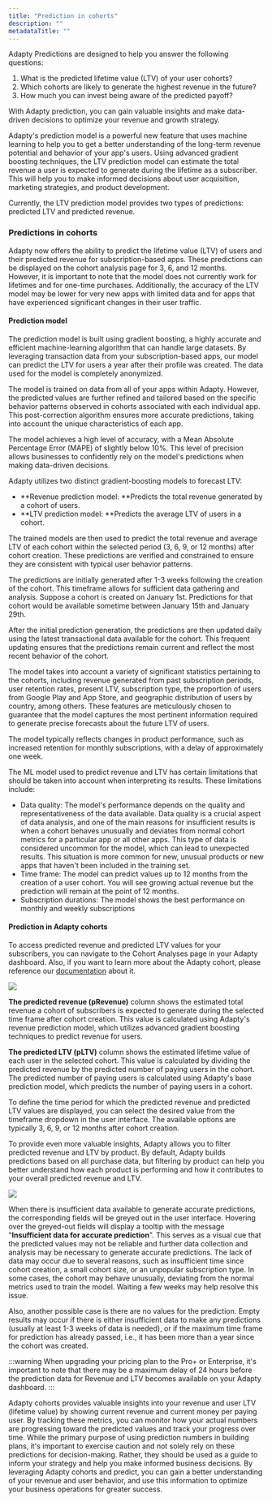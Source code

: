 ```yaml
---
title: "Prediction in cohorts"
description: ""
metadataTitle: ""
---
```


Adapty Predictions are designed to help you answer the following questions:

1. What is the predicted lifetime value (LTV) of your user cohorts?
2. Which cohorts are likely to generate the highest revenue in the future?
3. How much you can invest being aware of the predicted payoff?

With Adapty prediction, you can gain valuable insights and make data-driven decisions to optimize your revenue and growth strategy.

Adapty's prediction model is a powerful new feature that uses machine learning to help you to get a better understanding of the long-term revenue potential and behavior of your app's users. Using advanced gradient boosting techniques, the LTV prediction model can estimate the total revenue a user is expected to generate during the lifetime as a subscriber. This will help you to make informed decisions about user acquisition, marketing strategies, and product development.

Currently, the LTV prediction model provides two types of predictions: predicted LTV and predicted revenue. 

### Predictions in cohorts

Adapty now offers the ability to predict the lifetime value (LTV) of users and their predicted revenue for subscription-based apps. These predictions can be displayed on the cohort analysis page for 3, 6, and 12 months.  
However, it is important to note that the model does not currently work for lifetimes and for one-time purchases. Additionally, the accuracy of the LTV model may be lower for very new apps with limited data and for apps that have experienced significant changes in their user traffic.

#### Prediction model

The prediction model is built using gradient boosting, a highly accurate and efficient machine-learning algorithm that can handle large datasets. By leveraging transaction data from your subscription-based apps, our model can predict the LTV for users a year after their profile was created. The data used for the model is completely anonymized. 

The model is trained on data from all of your apps within Adapty. However, the predicted values are further refined and tailored based on the specific behavior patterns observed in cohorts associated with each individual app. This post-correction algorithm ensures more accurate predictions, taking into account the unique characteristics of each app.

 The model achieves a high level of accuracy, with a Mean Absolute Percentage Error (MAPE) of slightly below 10%. This level of precision allows businesses to confidently rely on the model's predictions when making data-driven decisions. 

Adapty utilizes two distinct gradient-boosting models to forecast LTV:

- **Revenue prediction model: **Predicts the total revenue generated by a cohort of users.
- **LTV prediction model: **Predicts the average LTV of users in a cohort.

The trained models are then used to predict the total revenue and average LTV of each cohort within the selected period (3, 6, 9, or 12 months) after cohort creation. These predictions are verified and constrained to ensure they are consistent with typical user behavior patterns.

The predictions are initially generated after 1-3 weeks following the creation of the cohort. This timeframe allows for sufficient data gathering and analysis. Suppose a cohort is created on January 1st. Predictions for that cohort would be available sometime between January 15th and January 29th.

After the initial prediction generation, the predictions are then updated daily using the latest transactional data available for the cohort. This frequent updating ensures that the predictions remain current and reflect the most recent behavior of the cohort.

The model takes into account a variety of significant statistics pertaining to the cohorts, including revenue generated from past subscription periods, user retention rates, present LTV, subscription type, the proportion of users from Google Play and App Store, and geographic distribution of users by country, among others. These features are meticulously chosen to guarantee that the model captures the most pertinent information required to generate precise forecasts about the future LTV of users. 

The model typically reflects changes in product performance, such as increased retention for monthly subscriptions, with a delay of approximately one week.

The ML model used to predict revenue and LTV has certain limitations that should be taken into account when interpreting its results. These limitations include:

- Data quality: The model's performance depends on the quality and representativeness of the data available. Data quality is a crucial aspect of data analysis, and one of the main reasons for insufficient results is when a cohort behaves unusually and deviates from normal cohort metrics for a particular app or all other apps. This type of data is considered uncommon for the model, which can lead to unexpected results. This situation is more common for new, unusual products or new apps that haven't been included in the training set.
- Time frame: The model can predict values up to 12 months from the creation of a user cohort. You will see growing actual revenue but the prediction will remain at the point of 12 months.
- Subscription durations: The model shows the best performance on monthly and weekly subscriptions

#### Prediction in Adapty cohorts

To access predicted revenue and predicted LTV values for your subscribers, you can navigate to the Cohort Analyses page in your Adapty dashboard. Also, if you want to learn more about the Adapty cohort, please reference our [documentation](https://docs.adapty.io/docs/analytics-cohorts) about it. 


<div style={{ textAlign: 'center' }}>
  <img 
    src="https://files.readme.io/4d808b4-Export-1691486610612.gif" 
    style={{ width: 'auto', border: 'none' }}
  />
</div>





**The predicted revenue (pRevenue)** column shows the estimated total revenue a cohort of subscribers is expected to generate during the selected time frame after cohort creation. This value is calculated using Adapty's revenue prediction model, which utilizes advanced gradient boosting techniques to predict revenue for users.  

**The predicted LTV (pLTV)** column shows the estimated lifetime value of each user in the selected cohort. This value is calculated by dividing the predicted revenue by the predicted number of paying users in the cohort. The predicted number of paying users is calculated using  Adapty's base prediction model, which predicts the number of paying users in a cohort.

To define the time period for which the predicted revenue and predicted LTV values are displayed, you can select the desired value from the timeframe dropdown in the user interface. The available options are typically 3, 6, 9, or 12 months after cohort creation.

To provide even more valuable insights, Adapty allows you to filter predicted revenue and LTV by product. By default, Adapty builds predictions based on all purchase data, but filtering by product can help you better understand how each product is performing and how it contributes to your overall predicted revenue and LTV. 


<div style={{ textAlign: 'center' }}>
  <img 
    src="https://files.readme.io/66a9c61-Export-1691486288948.gif" 
    style={{ width: 'auto', border: 'none' }}
  />
</div>





When there is insufficient data available to generate accurate predictions, the corresponding fields will be greyed out in the user interface. Hovering over the greyed-out fields will display a tooltip with the message "**Insufficient data for accurate prediction**". This serves as a visual cue that the predicted values may not be reliable and further data collection and analysis may be necessary to generate accurate predictions. The lack of data may occur due to several reasons, such as insufficient time since cohort creation, a small cohort size, or an unpopular subscription type. In some cases, the cohort may behave unusually, deviating from the normal metrics used to train the model. Waiting a few weeks may help resolve this issue.

Also, another possible case is there are no values for the prediction. Empty results may occur if there is either insufficient data to make any predictions (usually at least 1-3 weeks of data is needed), or if the maximum time frame for prediction has already passed, i.e., it has been more than a year since the cohort was created.

:::warning
When upgrading your pricing plan to the Pro+ or Enterprise, it's important to note that there may be a maximum delay of 24 hours before the prediction data for Revenue and LTV becomes available on your Adapty dashboard.
:::

Adapty cohorts provides valuable insights into your revenue and user LTV (lifetime value) by showing current revenue and current money per paying user. By tracking these metrics, you can monitor how your actual numbers are progressing toward the predicted values and track your progress over time. While the primary purpose of using prediction numbers in building plans, it's important to exercise caution and not solely rely on these predictions for decision-making. Rather, they should be used as a guide to inform your strategy and help you make informed business decisions. By leveraging Adapty cohorts and predict, you can gain a better understanding of your revenue and user behavior, and use this information to optimize your business operations for greater success.